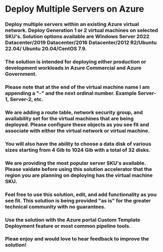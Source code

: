 # Deploy Multiple Servers on Azure
### Deploy multiple servers within an existing Azure virtual network. Deploy Generation 1 or 2 virtual machines on selected SKU's. Solution options available are Windows Server 2022 Datacenter/2019 Datacenter/2016 Datacenter/2012 R2/Ubuntu 22.04/ Ubuntu 20.04/CentOS 7.9.
### The solution is intended for deploying either production or development workloads in Azure Commercial and Azure Government.
### Please note that at the end of the virtual machine name I am appending a "-" and the next ordinal number. Example Server-1, Server-2, etc.
### We are adding a route table, network security group, and availability set for the virtual machines that are being deployed. Please configure these objects as you see fit and associate with either the virtual network or virtual machine. 
### You will also have the ability to choose a data disk of various sizes starting from 4 Gib to 1024 Gib with a total of 32 disks.
### We are providing the most popular server SKU's available. Please vaidate before using this solution accelerator that the region you are planning on deploying has the virtual machine SKU. 
### Feel free to use this solution, edit, and add functionality as you see fit. This solution is being provided "as is" for the greater technical community with no guarantees. 
### Use the solution with the Azure portal Custom Template Deployment feature or most common pipeline tools.
### Pleae enjoy and would love to hear feedback to improve the solution! 
